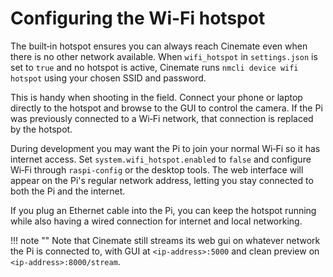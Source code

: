 # Configuring the Wi-Fi hotspot
The built‑in hotspot ensures you can always reach Cinemate even when there is no other network available. When `wifi_hotspot` in `settings.json` is set to `true` and no hotspot is active, Cinemate runs `nmcli device wifi hotspot` using your chosen SSID and password.

This is handy when shooting in the field. Connect your phone or laptop directly to the hotspot and browse to the GUI to control the camera. If the Pi was previously connected to a Wi‑Fi network, that connection is replaced by the hotspot.

During development you may want the Pi to join your normal Wi‑Fi so it has internet access. Set `system.wifi_hotspot.enabled` to `false` and configure Wi‑Fi through `raspi-config` or the desktop tools. The web interface will appear on the Pi's regular network address, letting you stay connected to both the Pi and the internet.

If you plug an Ethernet cable into the Pi, you can keep the hotspot running while also having a wired connection for internet and local networking.

!!! note ""
    Note that Cinemate still streams its web gui on whatever network the Pi is connected to, with GUI at `<ip-address>:5000` and clean preview on `<ip-address>:8000/stream`.
